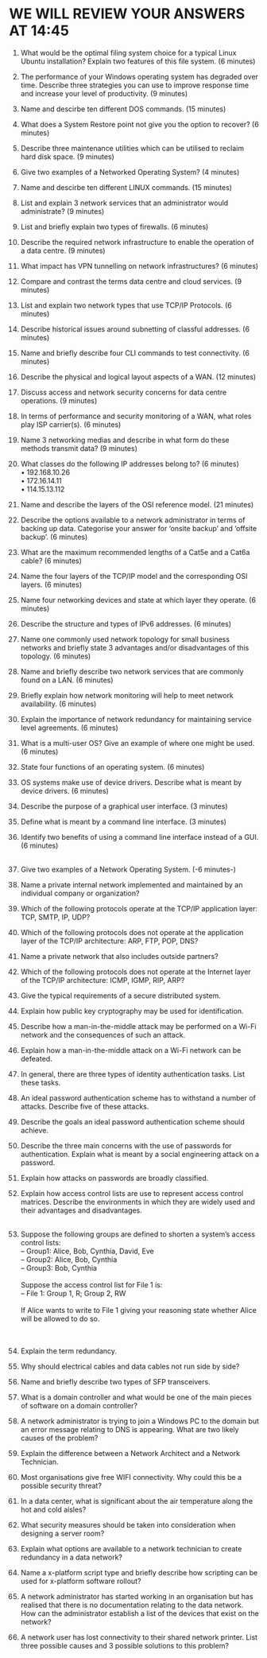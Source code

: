 WE WILL REVIEW YOUR ANSWERS AT 14:45
====================================
1. What would be the optimal filing system choice for a typical Linux Ubuntu installation? Explain two features of this file system. (6 minutes) 
2. The performance of your Windows operating system has degraded over time. Describe three strategies you can use to improve response time and increase your level of productivity. (9 minutes) 
3. Name and descirbe ten different DOS commands. (15 minutes) 
4. What does a System Restore point not give you the option to recover? (6 minutes) 
5. Describe three maintenance utilities which can be utilised to reclaim hard disk space. (9 minutes) 
6. Give two examples of a Networked Operating System? (4 minutes)
7. Name and descirbe ten different LINUX commands. (15 minutes) 
8. List and explain 3 network services that an administrator would administrate? (9 minutes) 
9. List and briefly explain two types of firewalls. (6 minutes)
10. Describe the required network infrastructure to enable the operation of a data centre. (9 minutes)
11. What impact has VPN tunnelling on network infrastructures? (6 minutes)
12. Compare and contrast the terms data centre and cloud services. (9 minutes) 
  
13. List and explain two network types that use TCP/IP Protocols. (6 minutes)
14. Describe historical issues around subnetting of classful addresses. (6 minutes) 
15. Name and briefly describe four CLI commands to test connectivity. (6 minutes) 
16. Describe the physical and logical layout aspects of a WAN. (12 minutes) 
17. Discuss access and network security concerns for data centre operations. (9 minutes) 
18. In terms of performance and security monitoring of a WAN, what roles play ISP carrier(s). (6 minutes)
19. Name 3 networking medias and describe in what form do these methods transmit data? (9 minutes)
20. What classes do the following IP addresses belong to? (6 minutes)      
     •	192.168.10.26   
     •	172.16.14.11   
     •	114.15.13.112  
21. Name and describe the layers of the OSI reference model. (21 minutes) 
22. Describe the options available to a network administrator in terms of backing up data. Categorise your answer for ‘onsite backup’ and ‘offsite backup’. (6 minutes)
23. What are the maximum recommended lengths of a Cat5e and a Cat6a cable? (6 minutes) 

   
   
24. Name the four layers of the TCP/IP model and the corresponding OSI layers. (6 minutes) 
25. Name four networking devices and state at which layer they operate. (6 minutes)  
26. Describe the structure and types of IPv6 addresses. (6 minutes) 
27. Name one commonly used network topology for small business networks and briefly state 3 advantages and/or disadvantages of this topology. (6 minutes)  
28. Name and briefly describe two network services that are commonly found on a LAN. (6 minutes)   

29. Briefly explain how network monitoring will help to meet network availability. (6 minutes)  
30. Explain the importance of network redundancy for maintaining service level agreements. (6 minutes)  
31. What is a multi-user OS? Give an example of where one might be used. (6 minutes)
32. State four functions of an operating system. (6 minutes)
33. OS systems make use of device drivers. Describe what is meant by device drivers. (6 minutes)
34. Describe the purpose of a graphical user interface. (3 minutes)
35. Define what is meant by a command line interface. (3 minutes)
36. Identify two benefits of using a command line interface instead of a GUI. (6 minutes)
&nbsp;  
&nbsp;  
37. Give two examples of a Network Operating System. (-6 minutes-)  
38. Name a private internal network implemented and maintained by an individual company or organization?
39. Which of the following protocols operate at the TCP/IP application layer: TCP, SMTP, IP, UDP?  
40. Which of the following protocols does not operate at the application layer of the TCP/IP architecture: ARP, FTP, POP, DNS?  
41. Name a private network that also includes outside partners?  
42. Which of the following protocols does not operate at the Internet layer of the TCP/IP architecture: ICMP, IGMP, RIP, ARP?  
43. Give the typical requirements of a secure distributed system.  
44. Explain how public key cryptography may be used for identification.  
45. Describe how a man-in-the-middle attack may be performed on a Wi-Fi network and the consequences of such an attack.  
46. Explain how a man-in-the-middle attack on a Wi-Fi network can be defeated.  
47. In general, there are three types of identity authentication tasks. List these tasks.   
48. An ideal password authentication scheme has to withstand a number of attacks. Describe five of these attacks.  
49. Describe the goals an ideal password authentication scheme should achieve.    
50. Describe the three main concerns with the use of passwords for authentication. Explain what is meant by a social engineering attack on a password.  
51. Explain how attacks on passwords are broadly classified.   
52. Explain how access control lists are use to represent access control matrices. Describe the environments in which they are widely used and their advantages and disadvantages.   
&nbsp;   
53. Suppose the following groups are defined to shorten a system’s access control lists:  
– Group1: Alice, Bob, Cynthia, David, Eve  
– Group2: Alice, Bob, Cynthia  
– Group3: Bob, Cynthia  
&nbsp;   
Suppose the access control list for File 1 is:  
– File 1: Group 1, R; Group 2, RW   
&nbsp;   
If Alice wants to write to File 1 giving your reasoning state whether Alice will be allowed to do so.
&nbsp;   
&nbsp;   
&nbsp;   
54. Explain the term redundancy.  
55. Why should electrical cables and data cables not run side by side?   
56. Name and briefly describe two types of SFP transceivers.  
57. What is a domain controller and what would be one of the main pieces of software on a domain controller?   
58. A network administrator is trying to join a Windows PC to the domain but an error message relating to DNS is appearing. What are two likely causes of the problem?  
59. Explain the difference between a Network Architect and a Network Technician.   
60. Most organisations give free WIFI connectivity. Why could this be a possible security threat?   
61. In a data center, what is significant about the air temperature along the hot and cold aisles?   
62. What security measures should be taken into consideration when designing a server room?   
63. Explain what options are available to a network technician to create redundancy in a data network?     
64. Name a x-platform script type and briefly describe how scripting can be used for x-platform software rollout?     
65. A network administrator has started working in an organisation but has realised that there is no documentation relating to the data network. How can the administrator establish a list of the devices that exist on the network?   
66. A network user has lost connectivity to their shared network printer. List three possible causes and 3 possible solutions to this problem?      









